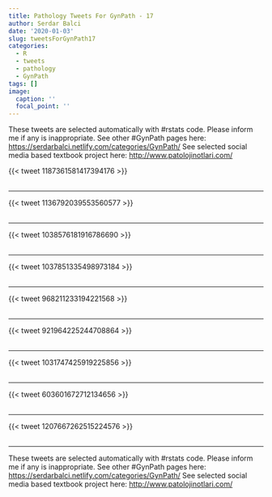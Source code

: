 ```yaml
---
title: Pathology Tweets For GynPath - 17
author: Serdar Balci
date: '2020-01-03'
slug: tweetsForGynPath17
categories:
  - R
  - tweets
  - pathology
  - GynPath
tags: []
image:
  caption: ''
  focal_point: ''
---
```



These tweets are selected automatically with #rstats code. Please inform me if any is inappropriate.
See other #GynPath pages here: https://serdarbalci.netlify.com/categories/GynPath/ 
See selected social media based textbook project here: http://www.patolojinotlari.com/

{{< tweet 1187361581417394176 >}}
<br>
<br>
<hr>
{{< tweet 1136792039553560577 >}}
<br>
<br>
<hr>
{{< tweet 1038576181916786690 >}}
<br>
<br>
<hr>
{{< tweet 1037851335498973184 >}}
<br>
<br>
<hr>
{{< tweet 968211233194221568 >}}
<br>
<br>
<hr>
{{< tweet 921964225244708864 >}}
<br>
<br>
<hr>
{{< tweet 1031747425919225856 >}}
<br>
<br>
<hr>
{{< tweet 603601672712134656 >}}
<br>
<br>
<hr>
{{< tweet 1207667262515224576 >}}
<br>
<br>
<hr>


These tweets are selected automatically with #rstats code. Please inform me if any is inappropriate.
See other #GynPath pages here: https://serdarbalci.netlify.com/categories/GynPath/ 
See selected social media based textbook project here: http://www.patolojinotlari.com/
